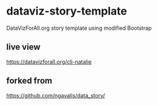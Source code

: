 # dataviz-story-template
DataVizForAll.org story template using modified Bootstrap

## live view
https://datavizforall.org/clj-natalie

## forked from
https://github.com/ngavalis/data_story/

